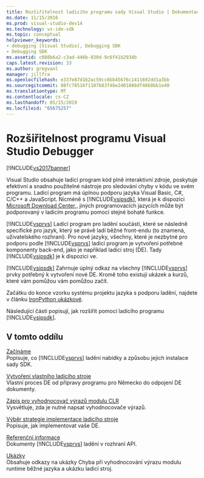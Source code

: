 ```yaml
---
title: Rozšiřitelnost ladicího programu sady Visual Studio | Dokumentace Microsoftu
ms.date: 11/15/2016
ms.prod: visual-studio-dev14
ms.technology: vs-ide-sdk
ms.topic: conceptual
helpviewer_keywords:
- debugging [Visual Studio], Debugging SDK
- Debugging SDK
ms.assetid: c088b6a2-c3ad-446b-830d-9c6f41b2934b
caps.latest.revision: 33
ms.author: gregvanl
manager: jillfra
ms.openlocfilehash: e337e87d162ac59cc6bb45676c1411692dd1a3bb
ms.sourcegitcommit: 08fc78516f1107b83f46e2401888df4868bb1e40
ms.translationtype: MT
ms.contentlocale: cs-CZ
ms.lasthandoff: 05/15/2019
ms.locfileid: "65675257"
---
```

# <a name="visual-studio-debugger-extensibility"></a>Rozšiřitelnost programu Visual Studio Debugger
[!INCLUDE[vs2017banner](../../includes/vs2017banner.md)]

Visual Studio obsahuje ladicí program kód plně interaktivní zdroje, poskytuje efektivní a snadno použitelné nástroje pro sledování chyby v kódu ve svém programu. Ladicí program má úplnou podporu jazyka Visual Basic, C#, C/C++ a JavaScript. Nicméně s [!INCLUDE[vsipsdk](../../includes/vsipsdk-md.md)], která je k dispozici [Microsoft Download Center](http://go.microsoft.com/fwlink/?LinkId=214453),, jiných programovacích jazycích může být podporovaný v ladicím programu pomocí stejné bohaté funkce.  
  
 [!INCLUDE[vsprvs](../../includes/vsprvs-md.md)] Ladicí program pro ladění součásti, které se následně specifické pro jazyk, který se právě ladí běžné front-endu (to znamená, uživatelského rozhraní). Pro nové jazyky, všechny, které je nezbytné pro podporu podle [!INCLUDE[vsprvs](../../includes/vsprvs-md.md)] ladicí program je vytvoření potřebné komponenty back-end, jako je například ladicí stroj (DE). Tady [!INCLUDE[vsipsdk](../../includes/vsipsdk-md.md)] je k dispozici ve.  
  
 [!INCLUDE[vsipsdk](../../includes/vsipsdk-md.md)] Zahrnuje úplný odkaz na všechny [!INCLUDE[vsprvs](../../includes/vsprvs-md.md)] prvky potřebný k vytvoření nové DE. Kromě toho existují ukázek a kurzů, které vám pomůžou vám pomůžou začít.  
  
 Začátku do konce vzorku systému projektu jazyka s podporu ladění, najdete v článku [IronPython ukázkové](https://msdn.microsoft.com/4c41695c-12c1-4670-b43b-d8d84c9e4089).  
  
 Následující části popisují, jak rozšířit pomocí ladicího programu [!INCLUDE[vsipsdk](../../includes/vsipsdk-md.md)].  
  
## <a name="in-this-section"></a>V tomto oddílu  
 [Začínáme](../../extensibility/debugger/getting-started-with-debugger-extensibility.md)  
 Popisuje, co [!INCLUDE[vsprvs](../../includes/vsprvs-md.md)] ladění nabídky a způsobu jejich instalace sady SDK.  
  
 [Vytvoření vlastního ladicího stroje](../../extensibility/debugger/creating-a-custom-debug-engine.md)  
 Vlastní proces DE od přípravy programu pro Německo do odpojení DE dokumenty.  
  
 [Zápis pro vyhodnocovač výrazů modulu CLR](../../extensibility/debugger/writing-a-common-language-runtime-expression-evaluator.md)  
 Vysvětluje, zda je nutné napsat vyhodnocovače výrazů.  
  
 [Výběr strategie implementace ladicího stroje](../../extensibility/debugger/choosing-a-debug-engine-implementation-strategy.md)  
 Popisuje, jak implementovat vaše DE.  
  
 [Referenční informace](../../extensibility/debugger/reference/reference-visual-studio-debugging-apis.md)  
 Dokumenty [!INCLUDE[vsprvs](../../includes/vsprvs-md.md)] ladění v rozhraní API.  
  
 [Ukázky](../../extensibility/debugger/visual-studio-debugging-samples.md)  
 Obsahuje odkazy na ukázky Chyba při vyhodnocování výrazu modulu runtime běžné jazyka a ukázku ladicí stroj.
